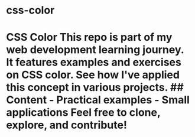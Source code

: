 # css-color
# CSS Color  This repo is part of my web development learning journey. It features examples and exercises on CSS color.   See how I've applied this concept in various projects.  ## Content - Practical examples - Small applications  Feel free to clone, explore, and contribute!
